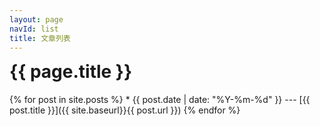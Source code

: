 ```yaml
---
layout: page
navId: list
title: 文章列表
---
```

<h1 style="margin-top: 0px">{{ page.title }}</h1>
{% for post in site.posts %}
* {{ post.date | date: "%Y-%m-%d" }} --- [{{ post.title }}]({{ site.baseurl}}{{ post.url }}) 
{% endfor %}